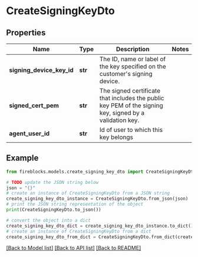 # CreateSigningKeyDto


## Properties

Name | Type | Description | Notes
------------ | ------------- | ------------- | -------------
**signing_device_key_id** | **str** | The ID, name or label of the key specified on the customer&#39;s signing device. | 
**signed_cert_pem** | **str** | The signed certificate that includes the public key PEM of the signing key, signed by a validation key. | 
**agent_user_id** | **str** | Id of user to which this key belongs | 

## Example

```python
from fireblocks.models.create_signing_key_dto import CreateSigningKeyDto

# TODO update the JSON string below
json = "{}"
# create an instance of CreateSigningKeyDto from a JSON string
create_signing_key_dto_instance = CreateSigningKeyDto.from_json(json)
# print the JSON string representation of the object
print(CreateSigningKeyDto.to_json())

# convert the object into a dict
create_signing_key_dto_dict = create_signing_key_dto_instance.to_dict()
# create an instance of CreateSigningKeyDto from a dict
create_signing_key_dto_from_dict = CreateSigningKeyDto.from_dict(create_signing_key_dto_dict)
```
[[Back to Model list]](../README.md#documentation-for-models) [[Back to API list]](../README.md#documentation-for-api-endpoints) [[Back to README]](../README.md)



